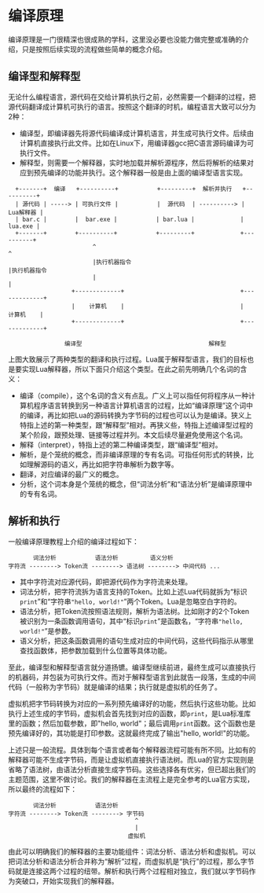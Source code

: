 # 编译原理

编译原理是一门很精深也很成熟的学科，这里没必要也没能力做完整或准确的介绍，只是按照后续实现的流程做些简单的概念介绍。

## 编译型和解释型

无论什么编程语言，源代码在交给计算机执行之前，必然需要一个翻译的过程，把源代码翻译成计算机可执行的语言。按照这个翻译的时机，编程语言大致可以分为2种：

- 编译型，即编译器先将源代码编译成计算机语言，并生成可执行文件。后续由计算机直接执行此文件。比如在Linux下，用编译器gcc把C语言源码编译为可执行文件。
- 解释型，则需要一个解释器，实时地加载并解析源程序，然后将解析的结果对应到预先编译的功能并执行。这个解释器一般是由上面的编译型语言实现。

```
  +-------+  编译   +----------+           +---------+  解析并执行   +----------+
  | 源代码 | -----> | 可执行文件 |           |  源代码  | ----------> | Lua解释器 |
  | bar.c |        |  bar.exe |           | bar.lua |             |  lua.exe |
  +-------+        +----------+           +---------+             +----------+
                        ^                                               ^
                        |执行机器指令                                     |执行机器指令
                        |                                               |
                  +-------------+                                 +-------------+
                  |    计算机    |                                 |    计算机    |
                  +-------------+                                 +-------------+

                编译型                                    解释型

```

上图大致展示了两种类型的翻译和执行过程。Lua属于解释型语言，我们的目标也是要实现Lua解释器，所以下面只介绍这个类型。在此之前先明确几个名词的含义：

- 编译（compile），这个名词的含义有点乱。广义上可以指任何将程序从一种计算机程序语言转换到另一种语言计算机语言的过程，比如“编译原理”这个词中的编译，再比如把Lua的源码转换为字节码的过程也可以认为是编译。狭义上特指上述的第一种类型，跟“解释型”相对。再狭义些，特指上述编译型过程的某个阶段，跟预处理、链接等过程并列。本文后续尽量避免使用这个名词。
- 解释（interpret），特指上述的第二种编译类型，跟“编译型”相对。
- 解析，是个笼统的概念，而非编译原理的专有名词。可指任何形式的转换，比如理解源码的语义，再比如把字符串解析为数字等。
- 翻译，对应编译的最广义的概念。
- 分析，这个词本身是个笼统的概念，但“词法分析”和“语法分析”是编译原理中的专有名词。

## 解析和执行

一般编译原理教程上介绍的编译过程如下：

```
       词法分析           语法分析         语义分析
字符流 --------> Token流 --------> 语法树 --------> 中间代码 ...
```

- 其中字符流对应源代码，即把源代码作为字符流来处理。
- 词法分析，把字符流拆为语言支持的Token。比如上述Lua代码就拆为“标识`print`”和“字符串`"hello, world!"`”两个Token。Lua是忽略空白字符的。
- 语法分析，把Token流按照语法规则，解析为语法树。比如刚才的2个Token被识别为一条函数调用语句，其中“标识`print`”是函数名，“字符串`"hello, world!"`”是参数。
- 语义分析，把这条函数调用的语句生成对应的中间代码，这些代码指示从哪里查找函数体，把参数加载到什么位置等具体功能。

至此，编译型和解释型语言就分道扬镳。编译型继续前进，最终生成可以直接执行的机器码，并包装为可执行文件。而对于解释型语言到此就告一段落，生成的中间代码（一般称为字节码）就是编译的结果；执行就是虚拟机的任务了。

虚拟机把字节码转换为对应的一系列预先编译好的功能，然后执行这些功能。比如执行上述生成的字节码，虚拟机会首先找到对应的函数，即`print`，是Lua标准库里的函数；然后加载参数，即"hello, world"；最后调用`print`函数。这个函数也是预先编译好的，其功能是打印参数。这就最终完成了输出"hello, world!"的功能。

上述只是一般流程。具体到每个语言或者每个解释器流程可能有所不同。比如有的解释器可能不生成字节码，而是让虚拟机直接执行语法树。而Lua的官方实现则是省略了语法树，由语法分析直接生成字节码。这些选择各有优劣，但已超出我们的主题范围，这里不做讨论。我们的解释器在主流程上是完全参考的Lua官方实现，所以最终的流程如下：

```
       词法分析           语法分析
字符流 --------> Token流 --------> 字节码
                                    ^
                                    |
                                  虚拟机
```

由此可以明确我们的解释器的主要功能组件：词法分析、语法分析和虚拟机。可以把词法分析和语法分析合并称为“解析”过程，而虚拟机是“执行”的过程，那么字节码就是连接这两个过程的纽带。解析和执行两个过程相对独立，我们就以字节码作为突破口，开始实现我们的解释器。